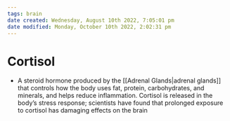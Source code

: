 ```yaml
---
tags: brain
date created: Wednesday, August 10th 2022, 7:05:01 pm
date modified: Monday, October 10th 2022, 2:02:31 pm
---
```


# Cortisol
- A steroid hormone produced by the [[Adrenal Glands|adrenal glands]] that controls how the body uses fat, protein, carbohydrates, and minerals, and helps reduce inflammation. Cortisol is released in the body’s stress response; scientists have found that prolonged exposure to cortisol has damaging effects on the brain

